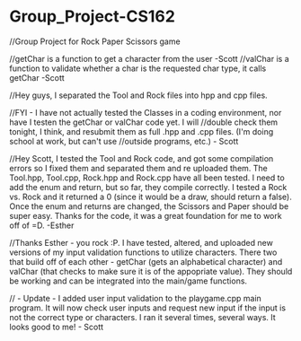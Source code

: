 # Group_Project-CS162

//Group Project for Rock Paper Scissors game

//getChar is a function to get a character from the user -Scott
//valChar is a function to validate whether a char is the requested char type, it calls getChar -Scott

//Hey guys, I separated the Tool and Rock files into hpp and cpp files. 


//FYI - I have not actually tested the Classes in a coding environment, nor have I testen the getChar or valChar code yet. I will //double check them tonight, I think, and resubmit them as full .hpp and .cpp files. (I'm doing school at work, but can't use //outside programs, etc.) - Scott

//Hey Scott, I tested the Tool and Rock code, and got some compilation errors so I fixed them and separated them and re uploaded them. The Tool.hpp, Tool.cpp, Rock.hpp and Rock.cpp have all been tested. I need to add the enum and return, but so far, they compile correctly. I tested a Rock vs. Rock and it returned a 0 (since it would be a draw, should return a false). Once the enum and returns are changed, the Scissors and Paper should be super easy. Thanks for the code, it was a great foundation for me to work off of =D. -Esther

//Thanks Esther - you rock :P. I have tested, altered, and uploaded new versions of my input validation functions to utilize characters. There two that build off of each other - getChar (gets an alphabetical character) and valChar (that checks to make sure it is of the appopriate value). They should be working and can be integrated into the main/game functions.

// - Update - I added user input validation to the playgame.cpp main program. It will now check user inputs and request new input if the input is not the correct type or characters. I ran it several times, several ways. It looks good to me! - Scott
